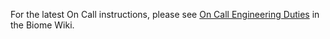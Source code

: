 For the latest On Call instructions, please see [On Call Engineering Duties](https://github.com/biome-sh/biome/wiki/On-Call-Engineering-Duties) in the Biome Wiki.
